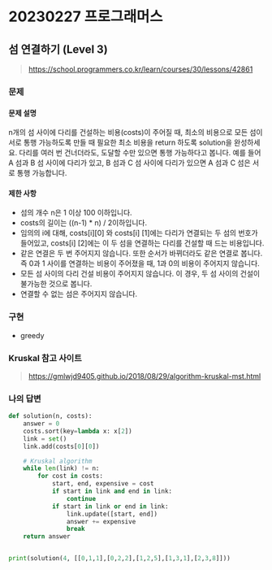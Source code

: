 # 20230227 프로그래머스

## 섬 연결하기 (Level 3)
> https://school.programmers.co.kr/learn/courses/30/lessons/42861

### 문제
#### 문제 설명
n개의 섬 사이에 다리를 건설하는 비용(costs)이 주어질 때, 최소의 비용으로 모든 섬이 서로 통행 가능하도록 만들 때 필요한 최소 비용을 return 하도록 solution을 완성하세요.
다리를 여러 번 건너더라도, 도달할 수만 있으면 통행 가능하다고 봅니다. 예를 들어 A 섬과 B 섬 사이에 다리가 있고, B 섬과 C 섬 사이에 다리가 있으면 A 섬과 C 섬은 서로 통행 가능합니다.

#### 제한 사항
- 섬의 개수 n은 1 이상 100 이하입니다.
- costs의 길이는 ((n-1) * n) / 2이하입니다.
- 임의의 i에 대해, costs[i][0] 와 costs[i] [1]에는 다리가 연결되는 두 섬의 번호가 들어있고, costs[i] [2]에는 이 두 섬을 연결하는 다리를 건설할 때 드는 비용입니다.
- 같은 연결은 두 번 주어지지 않습니다. 또한 순서가 바뀌더라도 같은 연결로 봅니다. 즉 0과 1 사이를 연결하는 비용이 주어졌을 때, 1과 0의 비용이 주어지지 않습니다.
- 모든 섬 사이의 다리 건설 비용이 주어지지 않습니다. 이 경우, 두 섬 사이의 건설이 불가능한 것으로 봅니다.
- 연결할 수 없는 섬은 주어지지 않습니다.

### 구현
- greedy

### Kruskal 참고 사이트
> https://gmlwjd9405.github.io/2018/08/29/algorithm-kruskal-mst.html

### 나의 답변
```python
def solution(n, costs):
    answer = 0
    costs.sort(key=lambda x: x[2])
    link = set()
    link.add(costs[0][0])

    # Kruskal algorithm
    while len(link) != n:
        for cost in costs:
            start, end, expensive = cost
            if start in link and end in link:
                continue
            if start in link or end in link:
                link.update([start, end])
                answer += expensive
                break
    return answer


print(solution(4, [[0,1,1],[0,2,2],[1,2,5],[1,3,1],[2,3,8]]))
```